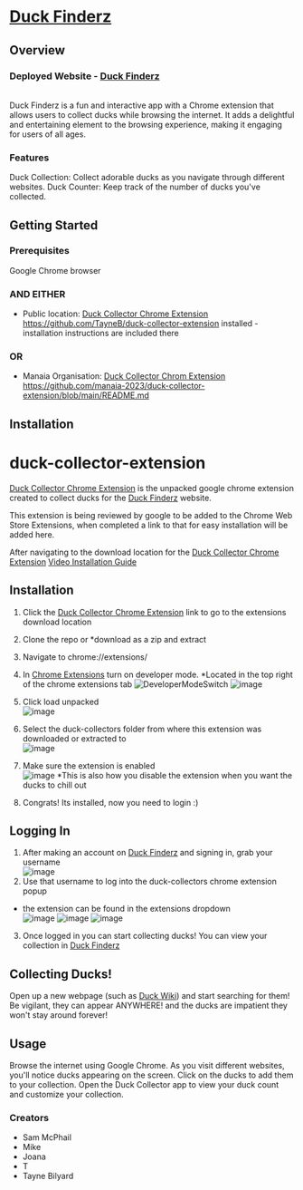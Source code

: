 # [Duck Finderz](https://duck-finderz.pushed.nz/)
  
## Overview

### Deployed Website - [Duck Finderz](https://duck-finderz.pushed.nz/)
<br> Duck Finderz is a fun and interactive app with a Chrome extension that allows users to collect ducks while browsing the internet. It adds a delightful and entertaining element to the browsing experience, making it engaging for users of all ages.

### Features
Duck Collection: Collect adorable ducks as you navigate through different websites.
Duck Counter: Keep track of the number of ducks you've collected.

## Getting Started
### Prerequisites
Google Chrome browser
### AND EITHER
- Public location: [Duck Collector Chrome Extension](https://github.com/TayneB/duck-collector-extension)  https://github.com/TayneB/duck-collector-extension installed - installation instructions are included there
### OR
- Manaia Organisation: [Duck Collector Chrom Extension](https://github.com/manaia-2023/duck-collector-extension/blob/main/README.md) https://github.com/manaia-2023/duck-collector-extension/blob/main/README.md


## Installation
# duck-collector-extension

[Duck Collector Chrome Extension](https://github.com/TayneB/duck-collector-extension) is the unpacked google chrome extension created to collect ducks for the [Duck Finderz](https://duck-finderz.pushed.nz/) website.

This extension is being reviewed by google to be added to the Chrome Web Store Extensions, when completed a link to that for easy installation will be added here.

After navigating to the download location for the [Duck Collector Chrome Extension](https://github.com/TayneB/duck-collector-extension)
[Video Installation Guide](https://www.loom.com/share/eccf195bc688406ea22970ecf89b71eb?sid=0e0aeec1-a7b6-4b54-8305-e2403df81252)

## Installation 
1. Click the [Duck Collector Chrome Extension](https://github.com/TayneB/duck-collector-extension) link to go to the extensions download location
1. Clone the repo or *download as a zip and extract
2. Navigate to chrome://extensions/
3. In [Chrome Extensions](chrome://extensions/) turn on developer mode. *Located in the top right of the chrome extensions tab ![DeveloperModeSwitch](https://github.com/manaia-2023/duck-collector-extension/assets/124834636/e57888a5-7c8a-4531-a459-7c63179a43a3)
![image](https://github.com/manaia-2023/duck-collector-extension/assets/124834636/5a47c041-4a5f-47af-84ab-b84aacb21c4c)
4. Click load unpacked <br> ![image](https://github.com/manaia-2023/duck-collector-extension/assets/124834636/ef206314-101f-4b88-a819-14389d8c616c)
6. Select the duck-collectors folder from where this extension was downloaded or extracted to <br> ![image](https://github.com/manaia-2023/duck-collector-extension/assets/124834636/0dc3b67c-bdc7-440e-a957-f27b4178ef2f)

7. Make sure the extension is enabled <br> ![image](https://github.com/manaia-2023/duck-collector-extension/assets/124834636/dd75e207-9f38-4724-8b82-fc5c6846d355) *This is also how you disable the extension when you want the ducks to chill out
8. Congrats! Its installed, now you need to login :)

## Logging In  
1. After making an account on [Duck Finderz](https://duck-finderz.pushed.nz/) and signing in, grab your username <br> ![image](https://github.com/manaia-2023/duck-collector-extension/assets/124834636/f109c829-03ef-4058-a49a-9d66b06b94f4)
2. Use that username to log into the duck-collectors chrome extension popup
- the extension can be found in the extensions dropdown <br> ![image](https://github.com/manaia-2023/duck-collector-extension/assets/124834636/673cc505-c46d-4377-9d3e-615af1fe6a77) ![image](https://github.com/manaia-2023/duck-collector-extension/assets/124834636/e27f65cd-ee86-404d-b838-1274f1875d76) ![image](https://github.com/manaia-2023/duck-collector-extension/assets/124834636/580af02a-993b-4bfe-8b37-99e6852f10b5)
3. Once logged in you can start collecting ducks! You can view your collection in [Duck Finderz](https://duck-finderz.pushed.nz/)

## Collecting Ducks!
Open up a new webpage (such as [Duck Wiki](https://en.wikipedia.org/wiki/Duck)) and start searching for them! Be vigilant, they can appear ANYWHERE! and the ducks are impatient they won't stay around forever!


## Usage
Browse the internet using Google Chrome.
As you visit different websites, you'll notice ducks appearing on the screen.
Click on the ducks to add them to your collection.
Open the Duck Collector app to view your duck count and customize your collection.

### Creators
- Sam McPhail
- Mike
- Joana
- T
- Tayne Bilyard
